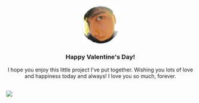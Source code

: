 <a name="readme-top">

<br/>

<br />
<div align="center">
  <a href="https://github.com/nicollechoy/">
    <img src="./assets/img/vlogo.png" alt="Happy Valentine's Day!" width="100" height="100">
  </a>
  <h3 align="center">Happy Valentine's Day!</h3>
</div>
<!-- TODO: Make a short description -->
<div align="center">
I hope you enjoy this little project I've put together. Wishing you lots of love and happiness today and always! I love you so much, forever.</div>

<br />

![](https://visit-counter.vercel.app/counter.png?page=nicollechoy/valentines)
